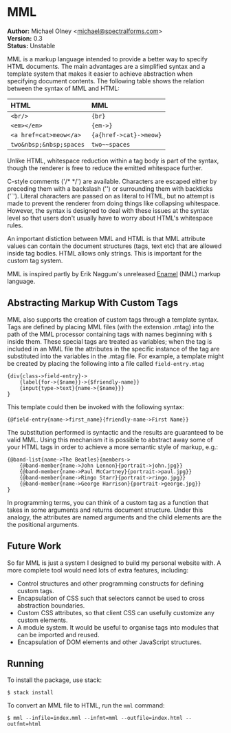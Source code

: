 # MML

**Author:** Michael Olney &lt;michael@spectralforms.com&gt;<br/>
**Version:** 0.3<br/>
**Status:** Unstable<br/>

MML is a markup language intended to provide a better
way to specify HTML documents. The main advantages are a simplified
syntax and a template system that makes it easier to achieve
abstraction when specifying document contents.
The following table shows the
relation between the syntax of MML and HTML:

| HTML                    | MML                    |
| :---------------------- | :--------------------- |
| `<br/>`                 | `{br}`                 |
| `<em></em>`             | `{em->}`               |
| `<a href=cat>meow</a>`  | `{a{href->cat}->meow}` |
| `two&nbsp;&nbsp;spaces` | `two~~spaces`          |

Unlike HTML, whitespace reduction within a tag body is part
of the syntax, though the renderer is free to reduce the emitted
whitespace further.

C-style comments ('/* */') are available. Characters are escaped either
by preceding them with a backslash ('\') or surrounding them with
backticks ('\`'). Literal characters are passed on as literal to HTML,
but no attempt is made to prevent the renderer from doing things like
collapsing whitespace. However, the syntax is designed to deal with these
issues at the syntax level so that users don't usually have to worry about
HTML's whitespace rules.

An important distiction between MML and HTML is that MML attribute
values can contain the document structures (tags, text etc) that are
allowed inside tag bodies. HTML allows only strings. This is important
for the custom tag system.

MML is inspired partly by Erik Naggum's unreleased [Enamel][1]
(NML) markup language.

## Abstracting Markup With Custom Tags

MML also supports the creation of custom tags through a template syntax.
Tags are defined by placing MML files (with the extension .mtag) into the
path of the MML processor containing tags with names beginning with `$` inside
them. These special tags are treated as variables; when the tag is included in
an MML file the attributes in the specific instance of the tag are
substituted into the variables in the .mtag file.  For example, a
template might be created by placing the following into a file called
`field-entry.mtag`

    {div{class->field-entry}->
        {label{for->{$name}}->{$friendly-name}}
        {input{type->text}{name->{$name}}}
    }

This template could then be invoked with the following syntax:

    {@field-entry{name->first_name}{friendly-name->First Name}}

The substitution performed is syntactic and the results are
guaranteed to be valid MML. Using this mechanism it is possible to
abstract away some of your HTML tags in order to achieve a more
semantic style of markup, e.g.:

    {@band-list{name->The Beatles}{members->
        {@band-member{name->John Lennon}{portrait->john.jpg}}
        {@band-member{name->Paul McCartney}{portrait->paul.jpg}}
        {@band-member{name->Ringo Starr}{portrait->ringo.jpg}}
        {@band-member{name->George Harrison}{portrait->george.jpg}}
    }

In programming terms, you can think of a custom tag as a function
that takes in some arguments and returns document structure.
Under this analogy, the attributes are named arguments and the child
elements are the the positional arguments.

## Future Work

So far MML is just a system I designed to build my personal website with.
A more complete tool would need lots of extra features, including:

* Control structures and other programming constructs for defining
  custom tags.
* Encapsulation of CSS such that selectors cannot be used to cross
  abstraction boundaries.
* Custom CSS attributes, so that client CSS can usefully customize
  any custom elements.
* A module system. It would be useful to organise tags into modules
  that can be imported and reused.
* Encapsulation of DOM elements and other JavaScript structures.

## Running

To install the package, use stack:

    $ stack install

To convert an MML file to HTML, run the `mml` command:

    $ mml --infile=index.mml --infmt=mml --outfile=index.html --outfmt=html

[1]: http://www.schnada.de/grapt/eriknaggum-enamel.html
[2]: https://html.spec.whatwg.org/multipage/dom.html#phrasing-content

